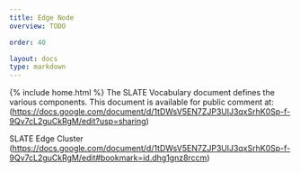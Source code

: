```yaml
---
title: Edge Node
overview: TODO

order: 40

layout: docs
type: markdown
---
```

{% include home.html %}
The SLATE Vocabulary document defines the various components.  This document is available for public comment at:
(https://docs.google.com/document/d/1tDWsV5EN7ZJP3UlJ3qxSrhK0Sp-f-9Qv7cL2guCkRgM/edit?usp=sharing)

SLATE Edge Cluster (https://docs.google.com/document/d/1tDWsV5EN7ZJP3UlJ3qxSrhK0Sp-f-9Qv7cL2guCkRgM/edit#bookmark=id.dhg1gnz8rccm)
